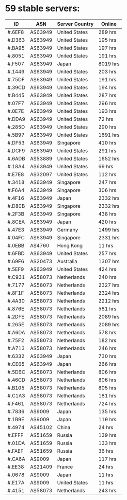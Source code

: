 # 59 stable servers:

| ID | ASN | Server Country | Online |
| ------ | ------ | ------ | ------ |
| #.6EF8 | AS63949 | United States | 289 hrs |
| #.D363 | AS63949 | United States | 195 hrs |
| #.BA95 | AS63949 | United States | 197 hrs |
| #.8051 | AS63949 | United States | 191 hrs |
| #.F507 | AS63949 | Japan | 8019 hrs |
| #.1449 | AS63949 | United States | 203 hrs |
| #.75DF | AS63949 | United States | 191 hrs |
| #.39CD | AS63949 | United States | 194 hrs |
| #.B445 | AS63949 | United States | 287 hrs |
| #.07F7 | AS63949 | United States | 296 hrs |
| #.0E7E | AS63949 | United States | 193 hrs |
| #.DDA9 | AS63949 | United States | 72 hrs |
| #.285D | AS63949 | United States | 290 hrs |
| #.5B97 | AS63949 | United States | 1691 hrs |
| #.DF53 | AS63949 | Singapore | 410 hrs |
| #.DCF9 | AS63949 | United States | 291 hrs |
| #.6ADB | AS53889 | United States | 1652 hrs |
| #.18A4 | AS63949 | United States | 69 hrs |
| #.E7E8 | AS32097 | United States | 112 hrs |
| #.3418 | AS63949 | Singapore | 247 hrs |
| #.F6A4 | AS63949 | Singapore | 306 hrs |
| #.4F16 | AS63949 | Japan | 2332 hrs |
| #.D80B | AS63949 | Singapore | 2332 hrs |
| #.2F3B | AS63949 | Singapore | 438 hrs |
| #.8CEA | AS63949 | Japan | 420 hrs |
| #.47E3 | AS63949 | Germany | 1499 hrs |
| #.04FC | AS63949 | Singapore | 2331 hrs |
| #.0EBB | AS4760 | Hong Kong | 11 hrs |
| #.6FBD | AS63949 | United States | 257 hrs |
| #.69F6 | AS20473 | Australia | 1307 hrs |
| #.5EF9 | AS63949 | United States | 424 hrs |
| #.C931 | AS58073 | Netherlands | 240 hrs |
| #.7177 | AS58073 | Netherlands | 2327 hrs |
| #.8F1F | AS58073 | Netherlands | 2324 hrs |
| #.4A30 | AS58073 | Netherlands | 2212 hrs |
| #.876E | AS58073 | Netherlands | 581 hrs |
| #.2DFE | AS58073 | Netherlands | 2089 hrs |
| #.265E | AS58073 | Netherlands | 2089 hrs |
| #.A6DA | AS58073 | Netherlands | 578 hrs |
| #.75F2 | AS58073 | Netherlands | 182 hrs |
| #.A713 | AS58073 | Netherlands | 246 hrs |
| #.6332 | AS63949 | Japan | 730 hrs |
| #.CE05 | AS63949 | Japan | 266 hrs |
| #.5DBC | AS58073 | Netherlands | 806 hrs |
| #.46CD | AS58073 | Netherlands | 806 hrs |
| #.B105 | AS58073 | Netherlands | 805 hrs |
| #.C1A3 | AS58073 | Netherlands | 181 hrs |
| #.F461 | AS58073 | Netherlands | 724 hrs |
| #.7836 | AS9009 | Japan | 135 hrs |
| #.1B9E | AS9009 | Japan | 119 hrs |
| #.4974 | AS45102 | China | 24 hrs |
| #.EFFF | AS51659 | Russia | 139 hrs |
| #.01DA | AS51659 | Russia | 133 hrs |
| #.FAEF | AS51659 | Russia | 36 hrs |
| #.CA6A | AS9009 | Japan | 117 hrs |
| #.EE38 | AS21409 | France | 24 hrs |
| #.0678 | AS9009 | Japan | 11 hrs |
| #.E17A | AS9009 | United States | 11 hrs |
| #.4151 | AS58073 | Netherlands | 243 hrs |

